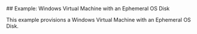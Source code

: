 ## Example: Windows Virtual Machine with an Ephemeral OS Disk

This example provisions a Windows Virtual Machine with an Ephemeral OS Disk.
